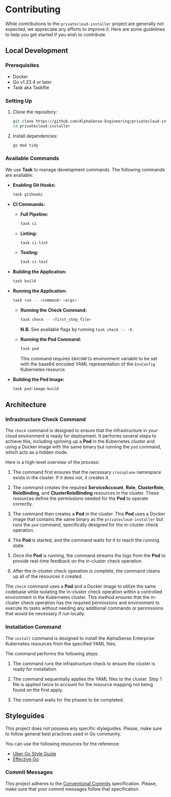 # Contributing

While contributions to the `privatecloud-installer` project are generally not expected, we appreciate any efforts to improve it. Here are some guidelines to
help you get started if you wish to contribute.

## Local Development

### Prerequisites

- Docker
- Go v1.23.4 or later
- Task aka Taskfile

### Setting Up

1. Clone the repository:

    ```bash
    git clone https://github.com/AlphaSense-Engineering/privatecloud-installer.git
    cd privatecloud-installer
    ```

2. Install dependencies:

    ```bash
    go mod tidy
    ```

### Available Commands

We use **Task** to manage development commands. The following commands are available:

- **Enabling Git Hooks:**

  ```bash
  task githooks
  ```

- **CI Commands:**
  - **Full Pipeline:**
  
    ```bash
    task ci
    ```

  - **Linting:**
  
    ```bash
    task ci-lint
    ```

  - **Testing:**
  
    ```bash
    task ci-test
    ```

- **Building the Application:**

  ```bash
  task build
  ```

- **Running the Application:**
  
  ```bash
  task run -- <command> <args>
  ```

  - **Running the Check Command:**
  
    ```bash
    task check -- <first_step_file>
    ```

    **N.B.** See available flags by running `task check -- -h`.

  - **Running the Pod Command:**
  
    ```bash
    task pod
    ```

    This command requires `ENVCONFIG` environment variable to be set with the base64 encoded YAML representation of the `EnvConfig` Kubernetes resource.

- **Building the Pod Image:**
  
  ```bash
  task pod-image-build
  ```

## Architecture

### Infrastructure Check Command

The `check` command is designed to ensure that the infrastructure in your cloud environment is ready for deployment. It performs several steps to achieve this,
including spinning up a **Pod** in the Kubernetes cluster and using a Docker image with the same binary but running the `pod` command, which acts as a hidden
mode.

Here is a high-level overview of the process:

1. The command first ensures that the necessary `crossplane` namespace exists in the cluster. If it does not, it creates it.

2. The command creates the required **ServiceAccount**, **Role**, **ClusterRole**, **RoleBinding**, and **ClusterRoleBinding** resources in the cluster.
These resources define the permissions needed for the **Pod** to operate correctly.

3. The command then creates a **Pod** in the cluster. This **Pod** uses a Docker image that contains the same binary as the `privatecloud-installer` but runs
the `pod` command, specifically designed for the in-cluster check operation.

4. The **Pod** is started, and the command waits for it to reach the running state.

5. Once the **Pod** is running, the command streams the logs from the **Pod** to provide real-time feedback on the in-cluster check operation.

6. After the in-cluster check operation is complete, the command cleans up all of the resources it created.

The `check` command uses a **Pod** and a Docker image to utilize the same codebase while isolating the in-cluster check operation within a controlled
environment in the Kubernetes cluster. This method ensures that the in-cluster check operation has the required permissions and environment to execute
its tasks without needing any additional commands or permissions that would be necessary if run locally.

### Installation Command

The `install` command is designed to install the AlphaSense Enterprise Kubernetes resources from the specified YAML files.

The command performs the following steps:

1. The command runs the infrastructure check to ensure the cluster is ready for installation.

2. The command sequentially applies the YAML files to the cluster. Step 1 file is applied twice to account for the resource mapping not being found on the first
apply.

3. The command waits for the phases to be completed.

## Styleguides

This project does not possess any specific styleguides. Please, make sure to follow general best practices used in Go community.

You can use the following resources for the reference:

- [Uber Go Style Guide](https://github.com/uber-go/guide/blob/master/style.md)
- [Effective Go](https://go.dev/doc/effective_go)

### Commit Messages

This project adheres to the [Conventional Commits](https://conventionalcommits.org/en/v1.0.0/) specification. Please, make sure that your commit messages
follow that specification.
